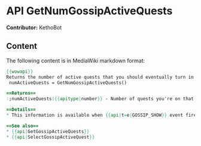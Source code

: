 # API GetNumGossipActiveQuests

**Contributor:** KethoBot

## Content

The following content is in MediaWiki markdown format:

```mediawiki
{{wowapi}}
Returns the number of active quests that you should eventually turn in to this NPC.
 numActiveQuests = GetNumGossipActiveQuests()

==Returns==
:;numActiveQuests:{{apitype|number}} - Number of quests you're on that should be turned in to the NPC you're gossiping with.

==Details==
* This information is available when {{api|t=e|GOSSIP_SHOW}} event fires.

==See also==
* {{api|GetGossipActiveQuests}}
* {{api|SelectGossipActiveQuest}}
```